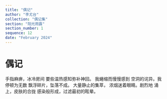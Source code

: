 ```yaml
---
title: "偶记"
author: "李尤台"
collection: "偶记集"
section: "阳光雨露"
section_number: 1
sequence: 12
date: "February 2024"
---
```


# 偶记

手指麻痹，冰冷房间
要些温热感知弥补神回。
我蜷缩而慢慢感到
空洞的诧异。我停顿为无数
飘浮碎片，坠落不成。
大量静止的集萃，
浓烟迷着眼睛。剧烈地
涌上，皮肤的合拢
感染般形成，过滤最初的眩晕。
